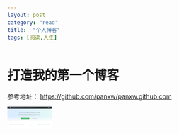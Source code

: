 ```yaml
---
layout: post
category: "read"
title:  "个人博客"
tags: [阅读,人生]
---
```


# 打造我的第一个博客
参考地址：
https://github.com/panxw/panxw.github.com

<img src="/assets/github-login.jpg" width="100"/>

